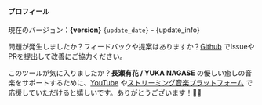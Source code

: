 #### プロフィール

現在のバージョン：**{version}** `{update_date}` - {update_info}

問題が発生しましたか？フィードバックや提案はありますか？[Github](https://github.com/yuka-friends/Windrecorder) でIssueやPRを提出して改善にご協力ください。

このツールが気に入りましたか？**長瀬有花 / YUKA NAGASE** の優しい癒しの音楽をサポートするために、[YouTube](https://www.youtube.com/channel/UCf-PcSHzYAtfcoiBr5C9DZA) や[ストリーミング音楽プラットフォーム](https://stlink.to/YUKA-NAGASE_DSP_YT) で応援していただけると嬉しいです。ありがとうございます！🥰🧡